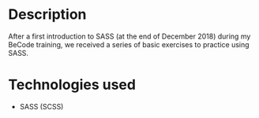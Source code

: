 # Description

After a first introduction to SASS (at the end of December 2018) during my BeCode training, we received a series of  basic exercises to practice using SASS.

# Technologies used

- SASS (SCSS)